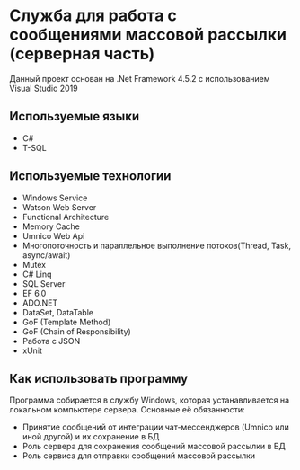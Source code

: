 # Служба для работа с сообщениями массовой рассылки (серверная часть)
Данный проект основан на .Net Framework 4.5.2 с использованием Visual Studio 2019
## Используемые языки
- C#
- T-SQL
## Используемые технологии
- Windows Service
- Watson Web Server
- Functional Architecture
- Memory Cache
- Umnico Web Api
- Многопоточность и параллельное выполнение потоков(Thread, Task, async/await)
- Mutex
- C# Linq
- SQL Server
- EF 6.0
- ADO.NET
- DataSet, DataTable
- GoF (Template Method)
- GoF (Chain of Responsibility)
- Работа с JSON
- xUnit
## Как использовать программу
Программа собирается в службу Windows, которая устанавливается на локальном компьютере сервера. Основные её обязанности:
- Принятие сообщений от интеграции чат-мессенджеров (Umnico или иной другой) и их сохранение в БД
- Роль сервера для сохранения сообщений массовой рассылки в БД
- Роль сервиса для отправки сообщений массовой рассылки
